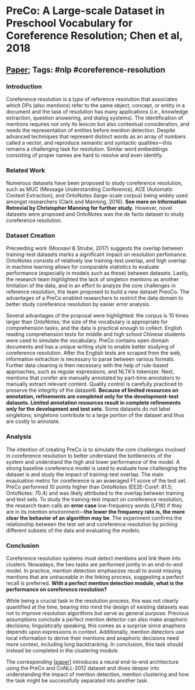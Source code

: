 # PreCo: A Large-scale Dataset in Preschool Vocabulary for Coreference Resolution; Chen et al, 2018

## [Paper](https://aclanthology.org/D18-1016/); Tags: #nlp #coreference-resolution

### Introduction
Coreference resolution is a _type_ of reference resolution that associates which DPs (also _mentions_) refer to the same object, concept, or entity in a document and the task of resolution has many applications (i.e., knowledge extraction, question answering, and dialog systems). The identification of mentions requires not only its lexicon but also contextual consideration, and needs the representation of entities before mention detection. Despite advanced techniques that represent distinct words as an array of numbers called a vector, and reproduce semantic and syntactic qualities—this remains a challenging task for resolution. Similar word embeddings consisting of proper names are hard to resolve and even identify.

### Related Work 
Numerous datasets have been proposed to study coreference resolution, such as MUC (Message Understanding Conference), ACE (Automatic Context Extraction), and OntoNotes (large-scale corpus) being widely used amongst researchers (Clark and Manning, 2016). **See more on Information Retrevial by Christopher Manning for further study.** However, novel datasets were proposed and OntoNotes was the de facto dataset to study coreference resolution.

### Dataset Creation
Preceeding work (Moosavi & Strube, 2017) suggests the overlap between training-test datasets marks a significant impact on resolution perfomance. OntoNotes consists of relatively low training-test overlap, and high overlap in machine learning allows for comparable statistics to evaluate performance (especially in models such as these) between datasets. Lastly, the research team highlighted the lack of singleton mentions as another limitation of the data, and in an effort to analyze the core challenges in reference resolution, the team proposed to build a new dataset PreoCo. The advantages of a PreCo enabled researchers to restrict the data domain to better study coreference resolution by easier error analysis. 

Several advantages of the proposal were highlighted: the corpus is 10 times larger than OntoNotes; the size of the vocabulary is appropriate for comprehension tasks; and the data is practical enough to collect. English reading comprehension tests for middle and high school Chinese students were used to simulate the vocabulary. PreCo contains open domain documents and has a unique writing style to enable better studying of coreference resolution. After the English tests are scraped from the web, information extraction is necessary to parse between various formats. Further data cleaning is then necessary with the help of rule-based approaches, such as regular expressions, and NLTK’s tokenizer. Next, mentions that corefer are manually annotated by part-time annotators to manually extract relevant content. Quality control is carefully practiced to preserve the integrity of the dataset6. **Because of limited resources on annotation, refinements are completed only for the development-test datasets. Limited annotation resources result in complete refinements only for the development and test sets.** Some datasets do not label singletons; singletons contribute to a large portion of the dataset and thus are costly to annotate.

### Analysis
The intention of creating PreCo is to simulate the core challenges involved in coreference resolution to better understand the bottlenecks of the system and understand the high and lower performance of the model. A strong baseline coreference model is used to evaluate how challenging the dataset is and study the impact of training-test overlap. The main evauluation metric for coreference is an avaeraged F1 score of the test set. PreCo performed 10 points higher than OntoNotes (EE2E-Coref: 81.5; OntoNotes: 70.4) and was likely attributed to the overlap between training and test sets. To study the training-test impact on coreference resolution, the research team calls an **error case** low-frequency words (LFW) if they are in its mention environment—**the lower the frequency rate is, the more clear the behavior of an algorithm may be**. The experiment confirms the relationship between the test set and coreference resolution by picking different subsets of the data and
evaluating the models.

### Conclusion
Coreference resolution systems must detect mentions and link them into clusters. Nowadays, the two tasks are performed jointly in an end-to-end model. In practice, mention detection emphasizes recall to avoid missing mentions that are untraceable in the linking process, suggesting a perfect recall is preferred. **With a perfect mention detection module, what is the performance on coreference resolution?**

While being a crucial task in the resolution process, this was not clearly quantified at the time, bearing into mind the design of existing datasets was not to improve resolution algorithms but serve as general purpose. Previous assumptions conclude a perfect mention detector can also make anaphoric decisions; linguistically speaking, this comes as a surprise since anaphora depends
upon expressions in context. Additionally, mention detectors use local information to derive their mentions and anaphoric decisions need more context, including long backtracking. In conclusion, this task should instead be completed in the clustering module.

The corresponding [[paper](https://aclanthology.org/2021.crac-1.16/)] introduces a neural end-to-end architecture using the PreCo and CoNLL-2012 dataset and dives deeper into understanding the impact of mention detection, mention clustering and how the task might be successfully separated into another task.
